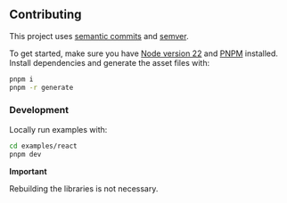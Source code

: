 ## Contributing

This project uses [semantic commits](https://conventionalcommits.org) and [semver](https://semver.org).

To get started, make sure you have [Node version 22](https://nodejs.org) and [PNPM](https://pnpm.io/) installed. Install dependencies and generate the asset files with:

```bash
pnpm i
pnpm -r generate
```

### Development

Locally run examples with:

```bash
cd examples/react
pnpm dev
```

**Important**

Rebuilding the libraries is not necessary.
